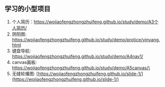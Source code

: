 ## 学习的小型项目

1. 个人简历：https://wojiaofengzhongzhuifeng.github.io/study/demo/A3个人简历/
2. 阴阳图: https://wojiaofengzhongzhuifeng.github.io/study/demo/protice/yinyang.html
3. 键盘导航: https://wojiaofengzhongzhuifeng.github.io/study/demo/A4nav1/
4. canvas画板: https://wojiaofengzhongzhuifeng.github.io/study/demo/A5canvas/\
5. 无缝轮播图: [https://wojiaofengzhongzhuifeng.github.io/slide-1/](https://wojiaofengzhongzhuifeng.github.io/slide-1/)




